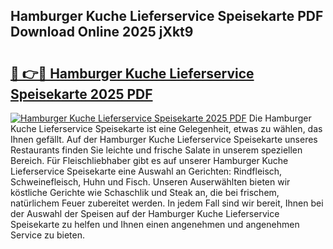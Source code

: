## Hamburger Kuche Lieferservice Speisekarte PDF Download Online 2025 jXkt9

# <h2><a href="http://gc6xy1.nevu.top/?p=Hamburger+Kuche+Lieferservice+Speisekarte">🔗 👉🔴 Hamburger Kuche Lieferservice Speisekarte 2025 PDF</a></h2>

[![Hamburger Kuche Lieferservice Speisekarte 2025 PDF](https://i.imgur.com/dBaPXMq.png)](http://gc6xy1.nevu.top/?p=Hamburger+Kuche+Lieferservice+Speisekarte)
Die Hamburger Kuche Lieferservice Speisekarte ist eine Gelegenheit, etwas zu wählen, das Ihnen gefällt. Auf der Hamburger Kuche Lieferservice Speisekarte unseres Restaurants finden Sie leichte und frische Salate in unserem speziellen Bereich. Für Fleischliebhaber gibt es auf unserer Hamburger Kuche Lieferservice Speisekarte eine Auswahl an Gerichten: Rindfleisch, Schweinefleisch, Huhn und Fisch. Unseren Auserwählten bieten wir köstliche Gerichte wie Schaschlik und Steak an, die bei frischem, natürlichem Feuer zubereitet werden. In jedem Fall sind wir bereit, Ihnen bei der Auswahl der Speisen auf der Hamburger Kuche Lieferservice Speisekarte zu helfen und Ihnen einen angenehmen und angenehmen Service zu bieten.
